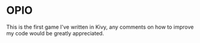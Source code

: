 # OPIO

This is the first game I've written in Kivy, any comments on how to improve my code would be greatly appreciated. 
